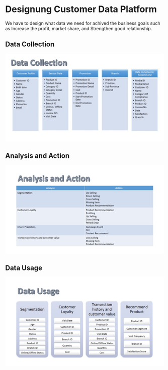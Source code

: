 # Designung Customer Data Platform
We have to design what data we need for achived the business goals such as Increase the profit, market share, and Strengthen good relationship.

## Data Collection
![image](https://github.com/SrWannapa/MADT8101-Customer-analytic/blob/c4088f7f0a7d62f02fd9200aaa1b59839d058adc/01.Design%20a%20Customer%20Data%20Platform/Data%20Collection.jpg)

## Analysis and Action
![image](https://github.com/SrWannapa/MADT8101-Customer-analytic/blob/3ed21d4f9c536205c78d8a37d7f4098f0fe2527a/01.Design%20a%20Customer%20Data%20Platform/Analysis%20and%20Action.jpg)

## Data Usage
![image](https://github.com/SrWannapa/MADT8101-Customer-analytic/blob/main/01.Design%20a%20Customer%20Data%20Platform/Data%20Usage.jpg)
